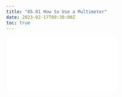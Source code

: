 ```yaml
---
title: "05.01 How to Use a Multimeter"
date: 2023-02-17T09:30:00Z
toc: true
---
```


![Link to included file content](../../../../electronics/how-to-use-a-multimeter.md)
